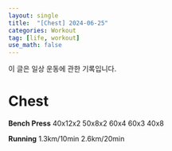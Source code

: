 ```yaml
---
layout: single
title:  "[Chest] 2024-06-25"
categories: Workout
tag: [life, workout]
use_math: false
---
```


이 글은 일상 운동에 관한 기록입니다.

# Chest

**Bench Press**
40x12x2  50x8x2  60x4 60x3  40x8


**Running**
1.3km/10min  2.6km/20min
